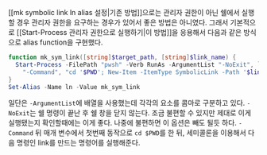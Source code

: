 [[mk symbolic link ln alias 설정|기존 방법]]으로는 관리자 권한이 아닌 쉘에서 실행할 경우 관리자 권한을 요구하는 경우가 있어서 좋은 방법은 아니였다. 
그래서 기본적으로 [[Start-Process 관리자 권한으로 실행하기|이 방법]]을 응용해서 다음과 같은 방식으로 alias function을 구현했다. 
```powershell
function mk_sym_link([string]$target_path, [string]$link_name) {
  Start-Process -FilePath "pwsh" -Verb RunAs -ArgumentList "-NoExit", `
    "-Command", "cd '$PWD'; New-Item -ItemType SymbolicLink -Path '$link_name' -Target '$target_path'"
}
Set-Alias -Name ln -Value mk_sym_link
```
일단은 `-ArgumentList`에 배열을 사용했는데 각각의 요소를 콤마로 구분하고 있다.
`-NoExit`는 쉘 명령이 끝난 후 쉘 창을 닫지 않는다. 조금 불편할 수 있지만 제대로 이게 실행됐는지 확인할때에는 이게 좋다.
나중에 불편하면 이 옵션은 빼도 될듯 하다.
`-Command` 뒤 매개 변수에서 첫번째 동작으로 `cd $PWD`를 한 뒤, 세미콜론을 이용해서 다음 명령인 link를 만드는 명령어를 실행해준다. 